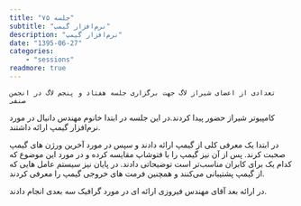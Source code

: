 ```yaml
---
title: "جلسه ۷۵"
subtitle: "نرم‌افزار گیمپ"
description: "نرم‌افزار گیمپ"
date: "1395-06-27"
categories:
    - "sessions"
readmore: true
---
```

    تعدادی از اعضای شیراز لاگ جهت برگزاری جلسه هفتاد و پنجم لاگ در انجمن صنفی
کامپیوتر شیراز حضور پیدا کردند.در این جلسه در ابتدا خانوم مهندس دانیال در مورد
نرم‌افزار گیمپ ارائه داشتند.

در ابتدا یک معرفی کلی از گیمپ ارائه دادند و سپس در مورد آخرین ورژن های گیمپ
صحبت کرند. پس از آن نیز گیمپ را با فتوشاپ مقایسه کرده و در مورد این موضوع که
کدام یک برای کابران مناسب‌تر است توضیحاتی دادند. در پایان نیز سیستم عامل هایی
که از گیمپ پشتیبانی می‌کنند و همچنین فرمت های خروجی گیمپ را معرفی کردند.

در ارائه بعد آقای مهندس فیروزی ارائه ای در مورد گرافیک سه بعدی انجام دادند.

